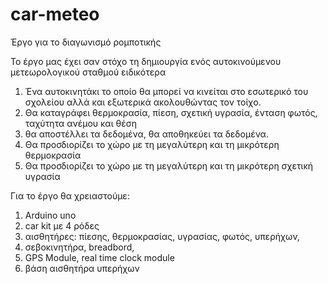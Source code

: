 # car-meteo
Έργο για το διαγωνισμό ρομποτικής

Το έργο μας έχει σαν στόχο τη δημιουργία ενός αυτοκινούμενου μετεωρολογικού σταθμού
ειδικότερα 
  1) Ένα αυτοκινητάκι το οποίο θα μπορεί να κινείται στο εσωτερικό του σχολείου αλλά και εξωτερικά ακολουθώντας τον τοίχο.
  2) Θα καταγράφει θερμοκρασία, πίεση, σχετική υγρασία, ένταση φωτός, ταχύτητα ανέμου και θέση
  3) θα αποστέλλει τα δεδομένα, θα αποθηκεύει τα δεδομένα.
  4) Θα προσδιορίζει το χώρο με τη μεγαλύτερη και τη μικρότερη θερμοκρασία
  5) Θα προσδιορίζει το χώρο με τη μεγαλύτερη και τη μικρότερη σχετική υγρασία

Για το έργο θα χρειαστούμε:
  1) Arduino uno 
  2) car kit με 4 ρόδες
  3) αισθητήρες: πίεσης, θερμοκρασίας, υγρασίας, φωτός, υπερήχων, 
  4) σεβοκινητήρα, breadbord, 
  5) GPS Module, real time clock module
  6) βάση αισθητήρα υπερήχων
